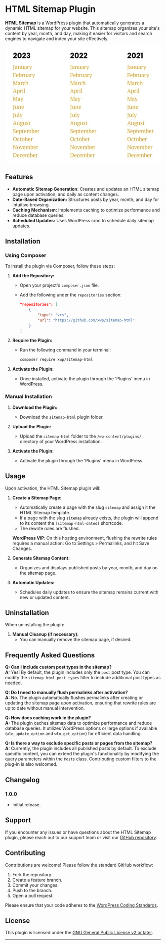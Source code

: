 # HTML Sitemap Plugin

**HTML Sitemap** is a WordPress plugin that automatically generates a dynamic HTML sitemap for your website. This sitemap organizes your site's content by year, month, and day, making it easier for visitors and search engines to navigate and index your site effectively.

![HTML Sitemap Screenshot](./images/sitemap-html.jpg)

## Features

- **Automatic Sitemap Generation:** Creates and updates an HTML sitemap page upon activation, and daily as content changes.
- **Date-Based Organization:** Structures posts by year, month, and day for intuitive browsing.
- **Caching Mechanism:** Implements caching to optimize performance and reduce database queries.
- **Scheduled Updates:** Uses WordPress cron to schedule daily sitemap updates.

## Installation

### Using Composer

To install the plugin via Composer, follow these steps:

1. **Add the Repository:**
   - Open your project's `composer.json` file.
   - Add the following under the `repositories` section:

     ```json
     "repositories": [
         {
             "type": "vcs",
             "url": "https://github.com/xwp/sitemap-html"
         }
     ]
     ```

2. **Require the Plugin:**
   - Run the following command in your terminal:

     ```bash
     composer require xwp/sitemap-html
     ```

3. **Activate the Plugin:**
   - Once installed, activate the plugin through the 'Plugins' menu in WordPress.

### Manual Installation

1. **Download the Plugin:**
   - Download the `sitemap-html` plugin folder.

2. **Upload the Plugin:**
   - Upload the `sitemap-html` folder to the `/wp-content/plugins/` directory of your WordPress installation.

3. **Activate the Plugin:**
   - Activate the plugin through the 'Plugins' menu in WordPress.

## Usage

Upon activation, the HTML Sitemap plugin will:

1. **Create a Sitemap Page:**
   - Automatically create a page with the slug `sitemap` and assign it the HTML Sitemap template.
   - If a page with the slug `sitemap` already exists, the plugin will append to its content the `[sitemap-html-dated]` shortcode.
   - The rewrite rules are flushed.

   **WordPress VIP**: On this hosting environment, flushing the rewrite rules requires a manual action: 
   Go to Settings > Permalinks, and hit Save Changes.

2. **Generate Sitemap Content:**
   - Organizes and displays published posts by year, month, and day on the sitemap page.

3. **Automatic Updates:**
   - Schedules daily updates to ensure the sitemap remains current with new or updated content.

## Uninstallation

When uninstalling the plugin:

1. **Manual Cleanup (if necessary):**
   - You can manually remove the sitemap page, if desired.

## Frequently Asked Questions

**Q: Can I include custom post types in the sitemap?**  
**A:** Yes! By default, the plugin includes only the `post` post type. You can modify the `sitemap_html_post_types` filter to include additional post types as needed.

**Q: Do I need to manually flush permalinks after activation?**  
**A:** No. The plugin automatically flushes permalinks after creating or updating the sitemap page upon activation, ensuring that rewrite rules are up to date without manual intervention.

**Q: How does caching work in the plugin?**  
**A:** The plugin caches sitemap data to optimize performance and reduce database queries. It utilizes WordPress options or large options if available (`wlo_update_option` and `wlo_get_option`) for efficient data handling.

**Q: Is there a way to exclude specific posts or pages from the sitemap?**  
**A:** Currently, the plugin includes all published posts by default. To exclude specific content, you can extend the plugin's functionality by modifying the query parameters within the `Posts` class. Contributing custom filters to the plug-in is also welcomed.

## Changelog

### 1.0.0
- Initial release.

## Support

If you encounter any issues or have questions about the HTML Sitemap plugin, please reach out to our support team or visit our [GitHub repository](https://github.com/xwp/sitemap-html).

## Contributing

Contributions are welcome! Please follow the standard GitHub workflow:

1. Fork the repository.
2. Create a feature branch.
3. Commit your changes.
4. Push to the branch.
5. Open a pull request.

Please ensure that your code adheres to the [WordPress Coding Standards](https://developer.wordpress.org/coding-standards/wordpress-coding-standards/).

## License

This plugin is licensed under the [GNU General Public License v2 or later](https://www.gnu.org/licenses/gpl-2.0.html).

---
